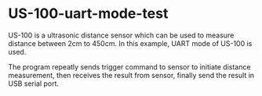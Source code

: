 # US-100-uart-mode-test

US-100 is a ultrasonic distance sensor which can be used to measure distance between 2cm to 450cm. 
In this example, UART mode of US-100 is used.

The program repeatly sends trigger command to sensor to initiate distance measurement,
then receives the result from sensor, finally send the result in USB serial port.

